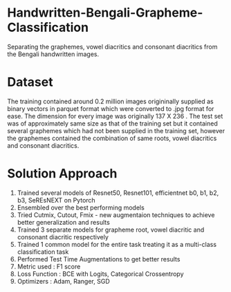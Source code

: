 # Handwritten-Bengali-Grapheme-Classification
 Separating the graphemes,  vowel diacritics and consonant diacritics from the Bengali handwritten images.
# Dataset 
The training contained around 0.2 million images origininally supplied as binary vectors in parquet format which were converted to .jpg format for ease. The dimension for every image was originally 137 X 236 . The test set was of approximately same size as that of the training set but it contained several graphemes which had not been supplied in the training set, however the graphemes contained the combination of same roots, vowel diacritics and consonant diacritics.

# Solution Approach
 1. Trained several models of Resnet50, Resnet101, efficientnet b0, b1, b2, b3, SeREsNEXT on Pytorch
 2. Ensembled over the best performing models
 3. Tried Cutmix, Cutout, Fmix - new augmentaion techniques to achieve better generalization and results
 4. Trained 3 separate models for grapheme root, vowel diacritic and consonant diacritic respectively
 5. Trained 1 common model for the entire task treating it as a multi-class classification task
 6. Performed Test Time Augmentations to get better results
 7. Metric used : F1 score
 8. Loss Function : BCE with Logits, Categorical Crossentropy
 9. Optimizers : Adam, Ranger, SGD
